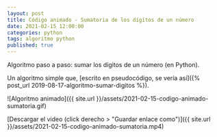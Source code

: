 ```yaml
---
layout: post
title: Código animado - Sumatoria de los dígitos de un número
date: 2021-02-15 12:00:00
categories: python
tags: algoritmo python
published: true
---
```


Algoritmo paso a paso: sumar los dígitos de un número (en Python).

Un algoritmo simple que, [escrito en pseudocódigo, se vería así]({% post_url 2019-08-17-algoritmo-sumar-digitos %}).


![Algoritmo animado]({{ site.url }}/assets/2021-02-15-codigo-animado-sumatoria.gif)

[Descargar el video (click derecho > "Guardar enlace como")]({{ site.url }}/assets/2021-02-15-codigo-animado-sumatoria.mp4)
